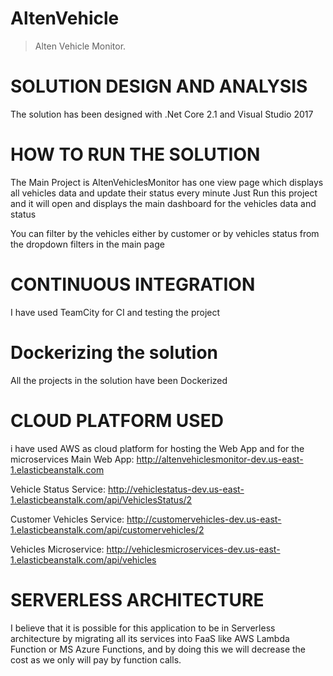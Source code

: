 # AltenVehicle
> Alten Vehicle Monitor.

# SOLUTION DESIGN AND ANALYSIS
The solution has been designed with .Net Core 2.1 and Visual Studio 2017

# HOW TO RUN THE SOLUTION

The Main Project is AltenVehiclesMonitor has one view page which displays all vehicles data and update their status every minute
Just Run this project and it will open and displays the main dashboard for the vehicles data and status

You can filter by the vehicles either by customer or by vehicles status from the dropdown filters in the main page

# CONTINUOUS INTEGRATION

I have used TeamCity for CI and testing the project

# Dockerizing the solution

All the projects in the solution have been Dockerized 

# CLOUD PLATFORM USED

i have used AWS as cloud platform for hosting the Web App and for the microservices
Main Web App: 
http://altenvehiclesmonitor-dev.us-east-1.elasticbeanstalk.com

Vehicle Status Service:
http://vehiclestatus-dev.us-east-1.elasticbeanstalk.com/api/VehiclesStatus/2

Customer Vehicles Service:
http://customervehicles-dev.us-east-1.elasticbeanstalk.com/api/customervehicles/2

Vehicles Microservice:
http://vehiclesmicroservices-dev.us-east-1.elasticbeanstalk.com/api/vehicles

# SERVERLESS ARCHITECTURE

I believe that it is possible for this application to be in Serverless architecture by migrating all its services into FaaS like AWS Lambda Function or MS Azure Functions,
and by doing this we will decrease the cost as we only will pay by function calls.